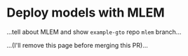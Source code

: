 # Deploy models with MLEM

...tell about MLEM and show `example-gto` repo `mlem` branch...

...(I'll remove this page before merging this PR)...
